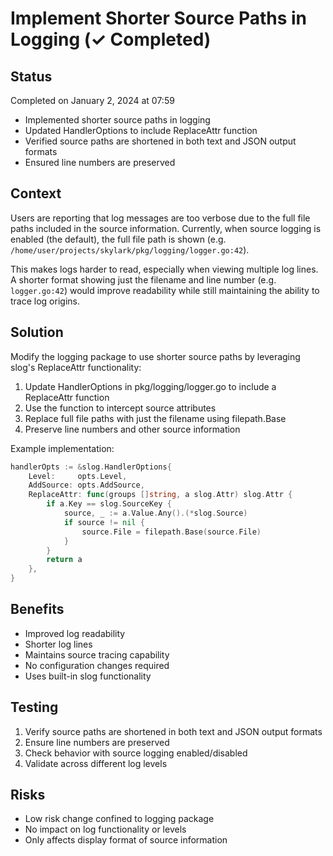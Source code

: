 # Implement Shorter Source Paths in Logging (✓ Completed)

## Status
Completed on January 2, 2024 at 07:59
- Implemented shorter source paths in logging
- Updated HandlerOptions to include ReplaceAttr function
- Verified source paths are shortened in both text and JSON output formats
- Ensured line numbers are preserved

## Context

Users are reporting that log messages are too verbose due to the full file paths included in the source information. Currently, when source logging is enabled (the default), the full file path is shown (e.g. `/home/user/projects/skylark/pkg/logging/logger.go:42`).

This makes logs harder to read, especially when viewing multiple log lines. A shorter format showing just the filename and line number (e.g. `logger.go:42`) would improve readability while still maintaining the ability to trace log origins.

## Solution

Modify the logging package to use shorter source paths by leveraging slog's ReplaceAttr functionality:

1. Update HandlerOptions in pkg/logging/logger.go to include a ReplaceAttr function
2. Use the function to intercept source attributes
3. Replace full file paths with just the filename using filepath.Base
4. Preserve line numbers and other source information

Example implementation:
```go
handlerOpts := &slog.HandlerOptions{
    Level:     opts.Level,
    AddSource: opts.AddSource,
    ReplaceAttr: func(groups []string, a slog.Attr) slog.Attr {
        if a.Key == slog.SourceKey {
            source, _ := a.Value.Any().(*slog.Source)
            if source != nil {
                source.File = filepath.Base(source.File)
            }
        }
        return a
    },
}
```

## Benefits

- Improved log readability
- Shorter log lines
- Maintains source tracing capability
- No configuration changes required
- Uses built-in slog functionality

## Testing

1. Verify source paths are shortened in both text and JSON output formats
2. Ensure line numbers are preserved
3. Check behavior with source logging enabled/disabled
4. Validate across different log levels

## Risks

- Low risk change confined to logging package
- No impact on log functionality or levels
- Only affects display format of source information
